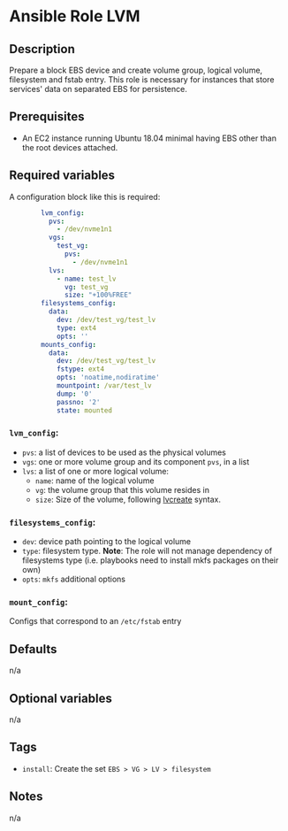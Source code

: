 # Ansible Role LVM

## Description
Prepare a block EBS device and create volume group, logical volume, filesystem and fstab entry. This role is necessary for instances that store services' data on separated EBS for persistence.

## Prerequisites
* An EC2 instance running Ubuntu 18.04 minimal having EBS other than the root devices attached.

## Required variables

A configuration block like this is required:

```yaml
        lvm_config:
          pvs:
            - /dev/nvme1n1
          vgs:
            test_vg:
              pvs:
                - /dev/nvme1n1
          lvs:
            - name: test_lv
              vg: test_vg
              size: "+100%FREE"
        filesystems_config:
          data:
            dev: /dev/test_vg/test_lv
            type: ext4
            opts: ''
        mounts_config:
          data:
            dev: /dev/test_vg/test_lv
            fstype: ext4
            opts: 'noatime,nodiratime'
            mountpoint: /var/test_lv
            dump: '0'
            passno: '2'
            state: mounted
```

### `lvm_config`:
- `pvs`: a list of devices to be used as the physical volumes
- `vgs`: one or more volume group and its component `pvs`, in a list
- `lvs`: a list of one or more logical volume:
  - `name`: name of the logical volume
  - `vg`: the volume group that this volume resides in
  - `size`: Size of the volume, following [lvcreate](https://access.redhat.com/documentation/en-us/red_hat_enterprise_linux/5/html/logical_volume_manager_administration/lv) syntax.

### `filesystems_config`:
- `dev`: device path pointing to the logical volume
- `type`: filesystem type. **Note**: The role will not manage dependency of filesystems type (i.e. playbooks need to install mkfs packages on their own)
- `opts`: `mkfs` additional options

### `mount_config`:
Configs that correspond to an `/etc/fstab` entry

## Defaults
n/a

## Optional variables
n/a

## Tags
* `install`: Create the set `EBS > VG > LV > filesystem`

## Notes
n/a
